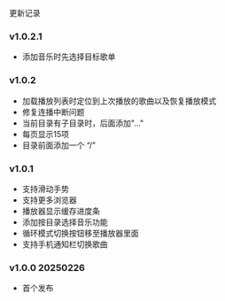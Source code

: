 更新记录

### v1.0.2.1
 * 添加音乐时先选择目标歌单

### v1.0.2
 * 加载播放列表时定位到上次播放的歌曲以及恢复播放模式
 * 修复连播中断问题
 * 当前目录有子目录时，后面添加"..."
 * 每页显示15项
 * 目录前面添加一个 “/”

### v1.0.1
 * 支持滑动手势
 * 支持更多浏览器
 * 播放器显示缓存进度条
 * 添加按目录选择音乐功能
 * 循环模式切换按钮移至播放器里面
 * 支持手机通知栏切换歌曲

### v1.0.0 20250226
 * 首个发布
